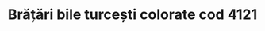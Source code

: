 ---
layout: post
title: "Brățări bile turcești colorate cod 4121"
description: "Brățări bile turcești colorate cod 4121"
img: "/assets/img/Brățări-bile-turcești-colorate-1.jpg"
img2: "/assets/img/Brățări-bile-turcești-colorate-2.jpg"
colors: "diverse"
price: "10 RON /buc"
vertical: true
---